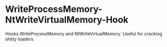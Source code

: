 # WriteProcessMemory-NtWriteVirtualMemory-Hook
Hooks WriteProcessMemory and NtWriteVirtualMemory. Useful for cracking shitty loaders.
